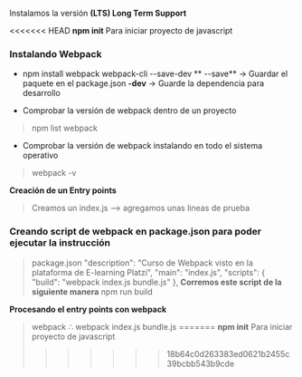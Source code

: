 Instalamos la versión **(LTS) Long Term Support** 

<<<<<<< HEAD
**npm init** Para iniciar proyecto de javascript

### Instalando Webpack
- npm install webpack webpack-cli --save-dev
** --save** -> Guardar el paquete en el package.json
**-dev** -> Guarde la dependencia para desarrollo

- Comprobar la versión de webpack dentro de un proyecto
> npm list webpack

-  Comprobar la versión de webpack instalando en todo el sistema operativo
> webpack -v

**Creación de un Entry points** 
> Creamos un index.js --> agregamos unas lineas de prueba

### Creando script de webpack en package.json para poder ejecutar la instrucción
> package.json
    "description": "Curso de Webpack visto en la plataforma de E-learning Platzi",
    "main": "index.js",
    "scripts": {
        "build": "webpack index.js bundle.js"
    },
**Corremos este script de la siguiente manera**
> npm run build

**Procesando el entry points con webpack**
> webpack <entry point> <output>
> ∴ webpack index.js bundle.js
=======
**npm init** Para iniciar proyecto de javascript
>>>>>>> 18b64c0d263383ed0621b2455c39bcbb543b9cde
